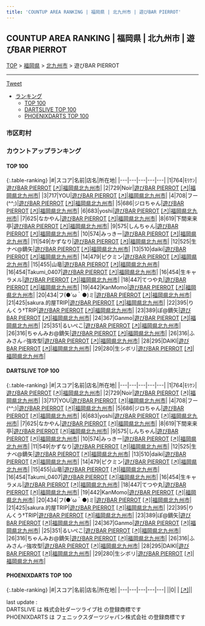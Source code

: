```yaml
---
title: 'COUNTUP AREA RANKING | 福岡県 | 北九州市 | 遊びBAR PIERROT'
---
```

## COUNTUP AREA RANKING | 福岡県 | 北九州市 | 遊びBAR PIERROT

[TOP](/darts/rank/) > [福岡県](/darts/rank/福岡県/) > [北九州市](/darts/rank/福岡県/北九州市/) > 遊びBAR PIERROT

___

<a href="https://twitter.com/share?ref_src=twsrc%5Etfw" data-text="COUNTUP AREA RANKING | 福岡県北九州市遊びBAR PIERROT" class="twitter-share-button" data-hashtags="DARTSLIVE,PHOENIXDARTS,darts,ダーツ" data-show-count="false">Tweet</a>

* [ランキング](#カウントアップランキング)
    * [TOP 100](#top-100)
    * [DARTSLIVE TOP 100](#dartslive-top-100)
    * [PHOENIXDARTS TOP 100](#phoenixdarts-top-100)

### 市区町村

<ul>

</ul>

### カウントアップランキング

#### TOP 100



{:.table-ranking}
|#|スコア|名前|店名|所在地|
|---|---|---|---|---|
|1|764|<span class="rank-name-dl">ﾓﾘｹﾝ</span>|<a href="/darts/rank/shops/e9057a43fe28bba125d56fb0e5c39bac.html">遊びBAR PIERROT</a> <a href="https://search.dartslive.com/jp/shop/e9057a43fe28bba125d56fb0e5c39bac">[↗]</a>|<a href="/darts/rank/福岡県/北九州市">福岡県北九州市</a>|
|2|729|<span class="rank-name-dl">Noir</span>|<a href="/darts/rank/shops/e9057a43fe28bba125d56fb0e5c39bac.html">遊びBAR PIERROT</a> <a href="https://search.dartslive.com/jp/shop/e9057a43fe28bba125d56fb0e5c39bac">[↗]</a>|<a href="/darts/rank/福岡県/北九州市">福岡県北九州市</a>|
|3|717|<span class="rank-name-dl">YOU</span>|<a href="/darts/rank/shops/e9057a43fe28bba125d56fb0e5c39bac.html">遊びBAR PIERROT</a> <a href="https://search.dartslive.com/jp/shop/e9057a43fe28bba125d56fb0e5c39bac">[↗]</a>|<a href="/darts/rank/福岡県/北九州市">福岡県北九州市</a>|
|4|708|<span class="rank-name-dl">フー(^^;)</span>|<a href="/darts/rank/shops/e9057a43fe28bba125d56fb0e5c39bac.html">遊びBAR PIERROT</a> <a href="https://search.dartslive.com/jp/shop/e9057a43fe28bba125d56fb0e5c39bac">[↗]</a>|<a href="/darts/rank/福岡県/北九州市">福岡県北九州市</a>|
|5|686|<span class="rank-name-dl">ジロちゃん</span>|<a href="/darts/rank/shops/e9057a43fe28bba125d56fb0e5c39bac.html">遊びBAR PIERROT</a> <a href="https://search.dartslive.com/jp/shop/e9057a43fe28bba125d56fb0e5c39bac">[↗]</a>|<a href="/darts/rank/福岡県/北九州市">福岡県北九州市</a>|
|6|683|<span class="rank-name-dl">yoshi</span>|<a href="/darts/rank/shops/e9057a43fe28bba125d56fb0e5c39bac.html">遊びBAR PIERROT</a> <a href="https://search.dartslive.com/jp/shop/e9057a43fe28bba125d56fb0e5c39bac">[↗]</a>|<a href="/darts/rank/福岡県/北九州市">福岡県北九州市</a>|
|7|625|<span class="rank-name-dl">なかやん</span>|<a href="/darts/rank/shops/e9057a43fe28bba125d56fb0e5c39bac.html">遊びBAR PIERROT</a> <a href="https://search.dartslive.com/jp/shop/e9057a43fe28bba125d56fb0e5c39bac">[↗]</a>|<a href="/darts/rank/福岡県/北九州市">福岡県北九州市</a>|
|8|619|<span class="rank-name-dl">下間来来亭</span>|<a href="/darts/rank/shops/e9057a43fe28bba125d56fb0e5c39bac.html">遊びBAR PIERROT</a> <a href="https://search.dartslive.com/jp/shop/e9057a43fe28bba125d56fb0e5c39bac">[↗]</a>|<a href="/darts/rank/福岡県/北九州市">福岡県北九州市</a>|
|9|575|<span class="rank-name-dl">しんちゃん</span>|<a href="/darts/rank/shops/e9057a43fe28bba125d56fb0e5c39bac.html">遊びBAR PIERROT</a> <a href="https://search.dartslive.com/jp/shop/e9057a43fe28bba125d56fb0e5c39bac">[↗]</a>|<a href="/darts/rank/福岡県/北九州市">福岡県北九州市</a>|
|10|574|<span class="rank-name-dl">みっきー</span>|<a href="/darts/rank/shops/e9057a43fe28bba125d56fb0e5c39bac.html">遊びBAR PIERROT</a> <a href="https://search.dartslive.com/jp/shop/e9057a43fe28bba125d56fb0e5c39bac">[↗]</a>|<a href="/darts/rank/福岡県/北九州市">福岡県北九州市</a>|
|11|549|<span class="rank-name-dl">かずなり</span>|<a href="/darts/rank/shops/e9057a43fe28bba125d56fb0e5c39bac.html">遊びBAR PIERROT</a> <a href="https://search.dartslive.com/jp/shop/e9057a43fe28bba125d56fb0e5c39bac">[↗]</a>|<a href="/darts/rank/福岡県/北九州市">福岡県北九州市</a>|
|12|525|<span class="rank-name-dl">生ナベ@鏑矢</span>|<a href="/darts/rank/shops/e9057a43fe28bba125d56fb0e5c39bac.html">遊びBAR PIERROT</a> <a href="https://search.dartslive.com/jp/shop/e9057a43fe28bba125d56fb0e5c39bac">[↗]</a>|<a href="/darts/rank/福岡県/北九州市">福岡県北九州市</a>|
|13|510|<span class="rank-name-dl">daiki</span>|<a href="/darts/rank/shops/e9057a43fe28bba125d56fb0e5c39bac.html">遊びBAR PIERROT</a> <a href="https://search.dartslive.com/jp/shop/e9057a43fe28bba125d56fb0e5c39bac">[↗]</a>|<a href="/darts/rank/福岡県/北九州市">福岡県北九州市</a>|
|14|479|<span class="rank-name-dl">ピクミン</span>|<a href="/darts/rank/shops/e9057a43fe28bba125d56fb0e5c39bac.html">遊びBAR PIERROT</a> <a href="https://search.dartslive.com/jp/shop/e9057a43fe28bba125d56fb0e5c39bac">[↗]</a>|<a href="/darts/rank/福岡県/北九州市">福岡県北九州市</a>|
|15|455|<span class="rank-name-dl">山竜</span>|<a href="/darts/rank/shops/e9057a43fe28bba125d56fb0e5c39bac.html">遊びBAR PIERROT</a> <a href="https://search.dartslive.com/jp/shop/e9057a43fe28bba125d56fb0e5c39bac">[↗]</a>|<a href="/darts/rank/福岡県/北九州市">福岡県北九州市</a>|
|16|454|<span class="rank-name-dl">Takumi_0407</span>|<a href="/darts/rank/shops/e9057a43fe28bba125d56fb0e5c39bac.html">遊びBAR PIERROT</a> <a href="https://search.dartslive.com/jp/shop/e9057a43fe28bba125d56fb0e5c39bac">[↗]</a>|<a href="/darts/rank/福岡県/北九州市">福岡県北九州市</a>|
|16|454|<span class="rank-name-dl">生キャラメル</span>|<a href="/darts/rank/shops/e9057a43fe28bba125d56fb0e5c39bac.html">遊びBAR PIERROT</a> <a href="https://search.dartslive.com/jp/shop/e9057a43fe28bba125d56fb0e5c39bac">[↗]</a>|<a href="/darts/rank/福岡県/北九州市">福岡県北九州市</a>|
|18|447|<span class="rank-name-dl">てつや丸</span>|<a href="/darts/rank/shops/e9057a43fe28bba125d56fb0e5c39bac.html">遊びBAR PIERROT</a> <a href="https://search.dartslive.com/jp/shop/e9057a43fe28bba125d56fb0e5c39bac">[↗]</a>|<a href="/darts/rank/福岡県/北九州市">福岡県北九州市</a>|
|19|442|<span class="rank-name-dl">KanMomo</span>|<a href="/darts/rank/shops/e9057a43fe28bba125d56fb0e5c39bac.html">遊びBAR PIERROT</a> <a href="https://search.dartslive.com/jp/shop/e9057a43fe28bba125d56fb0e5c39bac">[↗]</a>|<a href="/darts/rank/福岡県/北九州市">福岡県北九州市</a>|
|20|434|<span class="rank-name-dl">フ(●´ω｀●)ミ</span>|<a href="/darts/rank/shops/e9057a43fe28bba125d56fb0e5c39bac.html">遊びBAR PIERROT</a> <a href="https://search.dartslive.com/jp/shop/e9057a43fe28bba125d56fb0e5c39bac">[↗]</a>|<a href="/darts/rank/福岡県/北九州市">福岡県北九州市</a>|
|21|425|<span class="rank-name-dl">sakura.的屋TRIP</span>|<a href="/darts/rank/shops/e9057a43fe28bba125d56fb0e5c39bac.html">遊びBAR PIERROT</a> <a href="https://search.dartslive.com/jp/shop/e9057a43fe28bba125d56fb0e5c39bac">[↗]</a>|<a href="/darts/rank/福岡県/北九州市">福岡県北九州市</a>|
|22|395|<span class="rank-name-dl">りんくう†TRIP</span>|<a href="/darts/rank/shops/e9057a43fe28bba125d56fb0e5c39bac.html">遊びBAR PIERROT</a> <a href="https://search.dartslive.com/jp/shop/e9057a43fe28bba125d56fb0e5c39bac">[↗]</a>|<a href="/darts/rank/福岡県/北九州市">福岡県北九州市</a>|
|23|389|<span class="rank-name-dl">ぽ@鏑矢</span>|<a href="/darts/rank/shops/e9057a43fe28bba125d56fb0e5c39bac.html">遊びBAR PIERROT</a> <a href="https://search.dartslive.com/jp/shop/e9057a43fe28bba125d56fb0e5c39bac">[↗]</a>|<a href="/darts/rank/福岡県/北九州市">福岡県北九州市</a>|
|24|367|<span class="rank-name-dl">Ganmo</span>|<a href="/darts/rank/shops/e9057a43fe28bba125d56fb0e5c39bac.html">遊びBAR PIERROT</a> <a href="https://search.dartslive.com/jp/shop/e9057a43fe28bba125d56fb0e5c39bac">[↗]</a>|<a href="/darts/rank/福岡県/北九州市">福岡県北九州市</a>|
|25|351|<span class="rank-name-dl">るいぺこ</span>|<a href="/darts/rank/shops/e9057a43fe28bba125d56fb0e5c39bac.html">遊びBAR PIERROT</a> <a href="https://search.dartslive.com/jp/shop/e9057a43fe28bba125d56fb0e5c39bac">[↗]</a>|<a href="/darts/rank/福岡県/北九州市">福岡県北九州市</a>|
|26|316|<span class="rank-name-dl">ちゃんみお@鏑矢</span>|<a href="/darts/rank/shops/e9057a43fe28bba125d56fb0e5c39bac.html">遊びBAR PIERROT</a> <a href="https://search.dartslive.com/jp/shop/e9057a43fe28bba125d56fb0e5c39bac">[↗]</a>|<a href="/darts/rank/福岡県/北九州市">福岡県北九州市</a>|
|26|316|<span class="rank-name-dl">ふみさん♂強攻型</span>|<a href="/darts/rank/shops/e9057a43fe28bba125d56fb0e5c39bac.html">遊びBAR PIERROT</a> <a href="https://search.dartslive.com/jp/shop/e9057a43fe28bba125d56fb0e5c39bac">[↗]</a>|<a href="/darts/rank/福岡県/北九州市">福岡県北九州市</a>|
|28|295|<span class="rank-name-dl">DAIKI</span>|<a href="/darts/rank/shops/e9057a43fe28bba125d56fb0e5c39bac.html">遊びBAR PIERROT</a> <a href="https://search.dartslive.com/jp/shop/e9057a43fe28bba125d56fb0e5c39bac">[↗]</a>|<a href="/darts/rank/福岡県/北九州市">福岡県北九州市</a>|
|29|280|<span class="rank-name-dl">生シボリ</span>|<a href="/darts/rank/shops/e9057a43fe28bba125d56fb0e5c39bac.html">遊びBAR PIERROT</a> <a href="https://search.dartslive.com/jp/shop/e9057a43fe28bba125d56fb0e5c39bac">[↗]</a>|<a href="/darts/rank/福岡県/北九州市">福岡県北九州市</a>|


#### DARTSLIVE TOP 100



{:.table-ranking}
|#|スコア|名前|店名|所在地|
|---|---|---|---|---|
|1|764|<span class="rank-name-dl">ﾓﾘｹﾝ</span>|<a href="/darts/rank/shops/e9057a43fe28bba125d56fb0e5c39bac.html">遊びBAR PIERROT</a> <a href="https://search.dartslive.com/jp/shop/e9057a43fe28bba125d56fb0e5c39bac">[↗]</a>|<a href="/darts/rank/福岡県/北九州市">福岡県北九州市</a>|
|2|729|<span class="rank-name-dl">Noir</span>|<a href="/darts/rank/shops/e9057a43fe28bba125d56fb0e5c39bac.html">遊びBAR PIERROT</a> <a href="https://search.dartslive.com/jp/shop/e9057a43fe28bba125d56fb0e5c39bac">[↗]</a>|<a href="/darts/rank/福岡県/北九州市">福岡県北九州市</a>|
|3|717|<span class="rank-name-dl">YOU</span>|<a href="/darts/rank/shops/e9057a43fe28bba125d56fb0e5c39bac.html">遊びBAR PIERROT</a> <a href="https://search.dartslive.com/jp/shop/e9057a43fe28bba125d56fb0e5c39bac">[↗]</a>|<a href="/darts/rank/福岡県/北九州市">福岡県北九州市</a>|
|4|708|<span class="rank-name-dl">フー(^^;)</span>|<a href="/darts/rank/shops/e9057a43fe28bba125d56fb0e5c39bac.html">遊びBAR PIERROT</a> <a href="https://search.dartslive.com/jp/shop/e9057a43fe28bba125d56fb0e5c39bac">[↗]</a>|<a href="/darts/rank/福岡県/北九州市">福岡県北九州市</a>|
|5|686|<span class="rank-name-dl">ジロちゃん</span>|<a href="/darts/rank/shops/e9057a43fe28bba125d56fb0e5c39bac.html">遊びBAR PIERROT</a> <a href="https://search.dartslive.com/jp/shop/e9057a43fe28bba125d56fb0e5c39bac">[↗]</a>|<a href="/darts/rank/福岡県/北九州市">福岡県北九州市</a>|
|6|683|<span class="rank-name-dl">yoshi</span>|<a href="/darts/rank/shops/e9057a43fe28bba125d56fb0e5c39bac.html">遊びBAR PIERROT</a> <a href="https://search.dartslive.com/jp/shop/e9057a43fe28bba125d56fb0e5c39bac">[↗]</a>|<a href="/darts/rank/福岡県/北九州市">福岡県北九州市</a>|
|7|625|<span class="rank-name-dl">なかやん</span>|<a href="/darts/rank/shops/e9057a43fe28bba125d56fb0e5c39bac.html">遊びBAR PIERROT</a> <a href="https://search.dartslive.com/jp/shop/e9057a43fe28bba125d56fb0e5c39bac">[↗]</a>|<a href="/darts/rank/福岡県/北九州市">福岡県北九州市</a>|
|8|619|<span class="rank-name-dl">下間来来亭</span>|<a href="/darts/rank/shops/e9057a43fe28bba125d56fb0e5c39bac.html">遊びBAR PIERROT</a> <a href="https://search.dartslive.com/jp/shop/e9057a43fe28bba125d56fb0e5c39bac">[↗]</a>|<a href="/darts/rank/福岡県/北九州市">福岡県北九州市</a>|
|9|575|<span class="rank-name-dl">しんちゃん</span>|<a href="/darts/rank/shops/e9057a43fe28bba125d56fb0e5c39bac.html">遊びBAR PIERROT</a> <a href="https://search.dartslive.com/jp/shop/e9057a43fe28bba125d56fb0e5c39bac">[↗]</a>|<a href="/darts/rank/福岡県/北九州市">福岡県北九州市</a>|
|10|574|<span class="rank-name-dl">みっきー</span>|<a href="/darts/rank/shops/e9057a43fe28bba125d56fb0e5c39bac.html">遊びBAR PIERROT</a> <a href="https://search.dartslive.com/jp/shop/e9057a43fe28bba125d56fb0e5c39bac">[↗]</a>|<a href="/darts/rank/福岡県/北九州市">福岡県北九州市</a>|
|11|549|<span class="rank-name-dl">かずなり</span>|<a href="/darts/rank/shops/e9057a43fe28bba125d56fb0e5c39bac.html">遊びBAR PIERROT</a> <a href="https://search.dartslive.com/jp/shop/e9057a43fe28bba125d56fb0e5c39bac">[↗]</a>|<a href="/darts/rank/福岡県/北九州市">福岡県北九州市</a>|
|12|525|<span class="rank-name-dl">生ナベ@鏑矢</span>|<a href="/darts/rank/shops/e9057a43fe28bba125d56fb0e5c39bac.html">遊びBAR PIERROT</a> <a href="https://search.dartslive.com/jp/shop/e9057a43fe28bba125d56fb0e5c39bac">[↗]</a>|<a href="/darts/rank/福岡県/北九州市">福岡県北九州市</a>|
|13|510|<span class="rank-name-dl">daiki</span>|<a href="/darts/rank/shops/e9057a43fe28bba125d56fb0e5c39bac.html">遊びBAR PIERROT</a> <a href="https://search.dartslive.com/jp/shop/e9057a43fe28bba125d56fb0e5c39bac">[↗]</a>|<a href="/darts/rank/福岡県/北九州市">福岡県北九州市</a>|
|14|479|<span class="rank-name-dl">ピクミン</span>|<a href="/darts/rank/shops/e9057a43fe28bba125d56fb0e5c39bac.html">遊びBAR PIERROT</a> <a href="https://search.dartslive.com/jp/shop/e9057a43fe28bba125d56fb0e5c39bac">[↗]</a>|<a href="/darts/rank/福岡県/北九州市">福岡県北九州市</a>|
|15|455|<span class="rank-name-dl">山竜</span>|<a href="/darts/rank/shops/e9057a43fe28bba125d56fb0e5c39bac.html">遊びBAR PIERROT</a> <a href="https://search.dartslive.com/jp/shop/e9057a43fe28bba125d56fb0e5c39bac">[↗]</a>|<a href="/darts/rank/福岡県/北九州市">福岡県北九州市</a>|
|16|454|<span class="rank-name-dl">Takumi_0407</span>|<a href="/darts/rank/shops/e9057a43fe28bba125d56fb0e5c39bac.html">遊びBAR PIERROT</a> <a href="https://search.dartslive.com/jp/shop/e9057a43fe28bba125d56fb0e5c39bac">[↗]</a>|<a href="/darts/rank/福岡県/北九州市">福岡県北九州市</a>|
|16|454|<span class="rank-name-dl">生キャラメル</span>|<a href="/darts/rank/shops/e9057a43fe28bba125d56fb0e5c39bac.html">遊びBAR PIERROT</a> <a href="https://search.dartslive.com/jp/shop/e9057a43fe28bba125d56fb0e5c39bac">[↗]</a>|<a href="/darts/rank/福岡県/北九州市">福岡県北九州市</a>|
|18|447|<span class="rank-name-dl">てつや丸</span>|<a href="/darts/rank/shops/e9057a43fe28bba125d56fb0e5c39bac.html">遊びBAR PIERROT</a> <a href="https://search.dartslive.com/jp/shop/e9057a43fe28bba125d56fb0e5c39bac">[↗]</a>|<a href="/darts/rank/福岡県/北九州市">福岡県北九州市</a>|
|19|442|<span class="rank-name-dl">KanMomo</span>|<a href="/darts/rank/shops/e9057a43fe28bba125d56fb0e5c39bac.html">遊びBAR PIERROT</a> <a href="https://search.dartslive.com/jp/shop/e9057a43fe28bba125d56fb0e5c39bac">[↗]</a>|<a href="/darts/rank/福岡県/北九州市">福岡県北九州市</a>|
|20|434|<span class="rank-name-dl">フ(●´ω｀●)ミ</span>|<a href="/darts/rank/shops/e9057a43fe28bba125d56fb0e5c39bac.html">遊びBAR PIERROT</a> <a href="https://search.dartslive.com/jp/shop/e9057a43fe28bba125d56fb0e5c39bac">[↗]</a>|<a href="/darts/rank/福岡県/北九州市">福岡県北九州市</a>|
|21|425|<span class="rank-name-dl">sakura.的屋TRIP</span>|<a href="/darts/rank/shops/e9057a43fe28bba125d56fb0e5c39bac.html">遊びBAR PIERROT</a> <a href="https://search.dartslive.com/jp/shop/e9057a43fe28bba125d56fb0e5c39bac">[↗]</a>|<a href="/darts/rank/福岡県/北九州市">福岡県北九州市</a>|
|22|395|<span class="rank-name-dl">りんくう†TRIP</span>|<a href="/darts/rank/shops/e9057a43fe28bba125d56fb0e5c39bac.html">遊びBAR PIERROT</a> <a href="https://search.dartslive.com/jp/shop/e9057a43fe28bba125d56fb0e5c39bac">[↗]</a>|<a href="/darts/rank/福岡県/北九州市">福岡県北九州市</a>|
|23|389|<span class="rank-name-dl">ぽ@鏑矢</span>|<a href="/darts/rank/shops/e9057a43fe28bba125d56fb0e5c39bac.html">遊びBAR PIERROT</a> <a href="https://search.dartslive.com/jp/shop/e9057a43fe28bba125d56fb0e5c39bac">[↗]</a>|<a href="/darts/rank/福岡県/北九州市">福岡県北九州市</a>|
|24|367|<span class="rank-name-dl">Ganmo</span>|<a href="/darts/rank/shops/e9057a43fe28bba125d56fb0e5c39bac.html">遊びBAR PIERROT</a> <a href="https://search.dartslive.com/jp/shop/e9057a43fe28bba125d56fb0e5c39bac">[↗]</a>|<a href="/darts/rank/福岡県/北九州市">福岡県北九州市</a>|
|25|351|<span class="rank-name-dl">るいぺこ</span>|<a href="/darts/rank/shops/e9057a43fe28bba125d56fb0e5c39bac.html">遊びBAR PIERROT</a> <a href="https://search.dartslive.com/jp/shop/e9057a43fe28bba125d56fb0e5c39bac">[↗]</a>|<a href="/darts/rank/福岡県/北九州市">福岡県北九州市</a>|
|26|316|<span class="rank-name-dl">ちゃんみお@鏑矢</span>|<a href="/darts/rank/shops/e9057a43fe28bba125d56fb0e5c39bac.html">遊びBAR PIERROT</a> <a href="https://search.dartslive.com/jp/shop/e9057a43fe28bba125d56fb0e5c39bac">[↗]</a>|<a href="/darts/rank/福岡県/北九州市">福岡県北九州市</a>|
|26|316|<span class="rank-name-dl">ふみさん♂強攻型</span>|<a href="/darts/rank/shops/e9057a43fe28bba125d56fb0e5c39bac.html">遊びBAR PIERROT</a> <a href="https://search.dartslive.com/jp/shop/e9057a43fe28bba125d56fb0e5c39bac">[↗]</a>|<a href="/darts/rank/福岡県/北九州市">福岡県北九州市</a>|
|28|295|<span class="rank-name-dl">DAIKI</span>|<a href="/darts/rank/shops/e9057a43fe28bba125d56fb0e5c39bac.html">遊びBAR PIERROT</a> <a href="https://search.dartslive.com/jp/shop/e9057a43fe28bba125d56fb0e5c39bac">[↗]</a>|<a href="/darts/rank/福岡県/北九州市">福岡県北九州市</a>|
|29|280|<span class="rank-name-dl">生シボリ</span>|<a href="/darts/rank/shops/e9057a43fe28bba125d56fb0e5c39bac.html">遊びBAR PIERROT</a> <a href="https://search.dartslive.com/jp/shop/e9057a43fe28bba125d56fb0e5c39bac">[↗]</a>|<a href="/darts/rank/福岡県/北九州市">福岡県北九州市</a>|


#### PHOENIXDARTS TOP 100



{:.table-ranking}
|#|スコア|名前|店名|所在地|
|---|---|---|---|---|
||0|<span class="rank-name-dl"> </span>|<a href="/darts/rank/shops/.html"></a> <a href="">[↗]</a>|<a href="/darts/rank//"></a>|


<div class="footer border-top border-gray-light mt-5 pt-3 text-right text-gray">
    last update : <span style="font-weight: italic" id="foot_last_modified"></span><br />
    DARTSLIVE は 株式会社ダーツライブ社 の登録商標です<br />
    PHOENIXDARTS は フェニックスダーツジャパン株式会社 の登録商標です<br />
</div>

<script src="https://cdnjs.cloudflare.com/ajax/libs/jquery.tablesorter/2.31.3/js/jquery.tablesorter.min.js" integrity="sha512-qzgd5cYSZcosqpzpn7zF2ZId8f/8CHmFKZ8j7mU4OUXTNRd5g+ZHBPsgKEwoqxCtdQvExE5LprwwPAgoicguNg==" crossorigin="anonymous" referrerpolicy="no-referrer"></script>
<link rel="stylesheet" href="https://cdnjs.cloudflare.com/ajax/libs/jquery.tablesorter/2.31.3/css/theme.default.min.css" integrity="sha512-wghhOJkjQX0Lh3NSWvNKeZ0ZpNn+SPVXX1Qyc9OCaogADktxrBiBdKGDoqVUOyhStvMBmJQ8ZdMHiR3wuEq8+w==" crossorigin="anonymous" referrerpolicy="no-referrer" />
<script>
$(function() {
    $(".table-ranking").tablesorter({sortList:[[0, 0]]});
    $("#foot_last_modified").text(formatDate(new Date(document.lastModified), 'yyyy-MM-dd HH:mm:ss'));
});
</script>

<script async src="https://platform.twitter.com/widgets.js" charset="utf-8"></script>